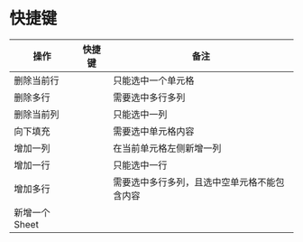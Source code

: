 # 快捷键

| 操作        | 快捷键                                 | 备注                     |
|-----------|-------------------------------------|------------------------|
| 删除当前行     | <shortcut key="$ExcelDeleteLine" /> | 只能选中一个单元格              |
| 删除多行      | <shortcut key="$ExcelDeleteLine" /> | 需要选中多行多列               |
| 删除当前列     | <shortcut key="$ExcelDeleteLine" /> | 只能选中一列                 |
| 向下填充      | <shortcut key="$ExcelBackfill" />   | 需要选中单元格内容              |
| 增加一列      | <shortcut key="$ExcelAddColumn" />  | 在当前单元格左侧新增一列           |
| 增加一行      | <shortcut key="$ExcelAddRow" />     | 只能选中一行                 |
| 增加多行      | <shortcut key="$ExcelAddRow" />     | 需要选中多行多列，且选中空单元格不能包含内容 |
| 新增一个Sheet | <shortcut key="$ExcelAddSheet" />   |                        |






